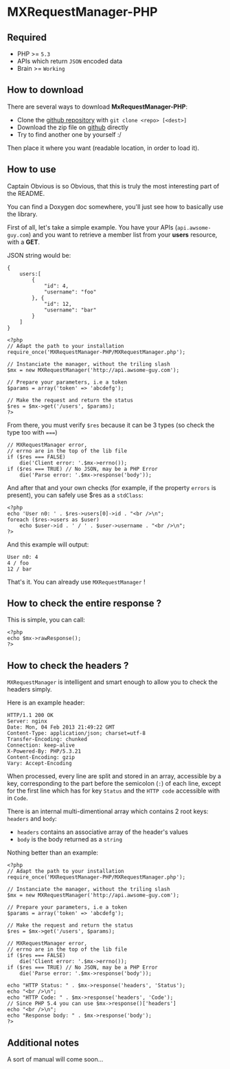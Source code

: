 MXRequestManager-PHP
=========================

Required
--------
- PHP >= `5.3`
- APIs which return `JSON` encoded data
- Brain >= `Working`

How to download
---------------
There are several ways to download **MxRequestManager-PHP**:

- Clone the [github repository](https://github.com/Max13/MXRequestManager-PHP) with `git clone <repo> [<dest>]`
- Download the zip file on [github](https://github.com/Max13/MXRequestManager-PHP) directly
- Try to find another one by yourself :/

Then place it where you want (readable location, in order to load it).

How to use
----------
Captain Obvious is so Obvious, that this is truly the most interesting part of the README.

You can find a Doxygen doc somewhere, you'll just see how to basically use the library.

First of all, let's take a simple example. You have your APIs (`api.awsome-guy.com`) and you want to retrieve a member list from your **users** resource, with a **GET**.

JSON string would be:

```
{
	users:[
		{
			"id": 4,
			"username": "foo"
		}, {
			"id": 12,
			"username": "bar"
		}
	]
}
```

```
<?php
// Adapt the path to your installation
require_once('MXRequestManager-PHP/MXRequestManager.php');

// Instanciate the manager, without the triling slash
$mx = new MXRequestManager('http://api.awsome-guy.com');

// Prepare your parameters, i.e a token
$params = array('token' => 'abcdefg');

// Make the request and return the status
$res = $mx->get('/users', $params);
?>
```

From there, you must verify `$res` because it can be 3 types (so check the type too with `===`)

```
// MXRequestManager error,
// errno are in the top of the lib file
if ($res === FALSE)
	die('Client error: '.$mx->errno());
if ($res === TRUE) // No JSON, may be a PHP Error
	die('Parse error: '.$mx->response('body'));
```
And after that and your own checks (for example, if the property `errors` is present), you can safely use $res as a `stdClass`:

```
<?php
echo 'User n0: ' . $res->users[0]->id . "<br />\n";
foreach ($res->users as $user)
	echo $user->id . ' / ' . $user->username . "<br />\n";
?>
```
And this example will output:

```
User n0: 4
4 / foo
12 / bar
```
That's it. You can already use `MXRequestManager` !

How to check the entire response ?
----------------------------------
This is simple, you can call:

```
<?php
echo $mx->rawResponse();
?>
```

How to check the headers ?
--------------------------
`MXRequestManager` is intelligent and smart enough to allow you to check the headers simply.

Here is an example header:

```
HTTP/1.1 200 OK
Server: nginx
Date: Mon, 04 Feb 2013 21:49:22 GMT
Content-Type: application/json; charset=utf-8
Transfer-Encoding: chunked
Connection: keep-alive
X-Powered-By: PHP/5.3.21
Content-Encoding: gzip
Vary: Accept-Encoding
```

When processed, every line are split and stored in an array, accessible by a key, corresponding to the part before the semicolon (`:`) of each line, except for the first line which has for key `Status` and the `HTTP code` accessible with in `Code`.

There is an internal multi-dimentional array which contains 2 root keys: `headers` and `body`:

- `headers` contains an associative array of the header's values
- `body` is the body returned as a `string`

Nothing better than an example:

```
<?php
// Adapt the path to your installation
require_once('MXRequestManager-PHP/MXRequestManager.php');

// Instanciate the manager, without the triling slash
$mx = new MXRequestManager('http://api.awsome-guy.com');

// Prepare your parameters, i.e a token
$params = array('token' => 'abcdefg');

// Make the request and return the status
$res = $mx->get('/users', $params);

// MXRequestManager error,
// errno are in the top of the lib file
if ($res === FALSE)
	die('Client error: '.$mx->errno());
if ($res === TRUE) // No JSON, may be a PHP Error
	die('Parse error: '.$mx->response('body'));

echo "HTTP Status: " . $mx->response('headers', 'Status');
echo "<br />\n";
echo "HTTP Code: " . $mx->response('headers', 'Code');
// Since PHP 5.4 you can use $mx->response()['headers']
echo "<br />\n";
echo "Response body: " . $mx->response('body');
?>
```

Additional notes
-------------------------
A sort of manual will come soon...